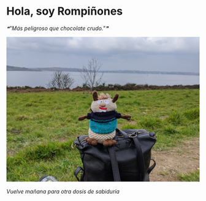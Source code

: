 # Hola, soy Rompiñones

<!--STARTS_HERE_QUOTE_README-->
<i>❝"Más peligroso que chocolate crudo."❞</i>
<!--ENDS_HERE_QUOTE_README-->

<!--START_SECTION:update_image-->
![alt text](https://raw.githubusercontent.com/focaalvarez/rompinones/main/.github/images/IMG_20220329_132527.jpg?raw=true)
<!--END_SECTION:update_image-->

*Vuelve mañana para otra dosis de sabiduría*
